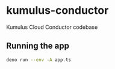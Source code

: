 # kumulus-conductor
Kumulus Cloud Conductor codebase

## Running the app

```bash
deno run --env -A app.ts
```